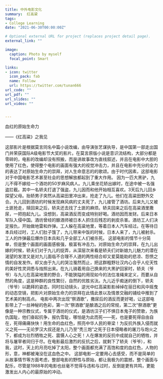 ```yaml
---
title: 中外电影文化
summary:  红高粱
tags:
- College Learning
date: "2021-06-30T00:00:00Z"

# Optional external URL for project (replaces project detail page).
external_link: ""

image:
  caption: Photo by myself
  focal_point: Smart

links:
- icon: twitter
  icon_pack: fab
  name: Follow
  url: https://twitter.com/tunan666
url_code: ""
url_pdf: ""
url_slides: ""
url_video: ""


---
```

血红的原始生命力

  ——《红高粱》之我见
              
这部影片是根据莫言同名中篇小说改编，由导演张艺谋执导，是中国第一部走出国门并荣获国际A级电影节大奖的影片。在莫言原版小说是意识流结构，大部分都是零碎的，电影的改编却没有照搬，而是讲故事改为直线叙述，并且在电影中大胆的使用了红色，使得整个电影的画面有强大的视觉冲击力，并且在电影中充分的全力的表达了对原始生命力的崇拜，对人生命意志的的歌颂。由于时代因素，这部电影对于中国电影艺术甚至社会的思想解放都起到了重大作用。
因为一匹大黑驴，九儿不得不嫁给一个酒坊的50岁麻风病人。九儿乘坐花轿出嫁时，在途中被一名强盗拦截。其中一名轿夫打退了强盗，九儿因而和他开始相互喜欢。3天后九儿回乡探望父母。抬轿男子突然从高粱田里冲出来，抢走了九儿。他们在高粱田野外交合。九儿回到酒坊的时候发现麻风病的丈夫死了，九儿接管了酒坊。后来九儿又被土匪抢走，赎回来之后，轿夫还去找了土匪的麻烦。轿夫回来之后在高粱酒里撒尿，一把抱起九儿。没想到，高粱酒反而变成特别好喝。酒坊因而发财。后来日本军队入侵中国。酒坊曾经的酿酒师被日本人抓住后残忍的剥皮杀害。酒坊工人们决定报仇，开始做地雷和炸弹。工人躲在高粱地里，等着日本人汽车经过。在等待日本兵经过时，工人们肚子饿了，九儿带来中饭的时候，日本人来了，九儿被射杀。工人的炸弹最后爆炸日本兵和几乎全部工人们被杀死。
这部电影的情节十分简单，但是整个画面的画面感极强，极富有冲击力。对原始生命力的崇拜，在九儿出嫁的时候，轿夫们对于九儿的捉弄，从深层次来看是轿夫们对新娘九儿魅力的潜在渴望的发泄又是对九儿面临不合理不人道的两性结合却又爱莫能助的悲凉、怨愤之情的自发发作。却又由于九儿的哭泣戛然而止，把这群粗野壮汉内心合乎人伦天性的美好性灵洞悉与烛照出来。在九儿骑着用自己换来的大黑驴回家时，轿夫（爷爷）与九儿在高粱地里的野合，不能狭隘的用现如今的法位准绳来定义，而要从自然的角度，这是种群的良性繁衍，自然的优胜劣汰。九儿近乎痴迷的倒下，轿夫（爷爷）以跪拜的姿态，同时拉动镜头，逆光中红高粱影影绰绰在丽日和风中摇曳的动态空镜，把影片对原始生命力的崇拜在此情此景以及情景交融的铺绘中推到了艺术美的制高点。
电影中两次出现“祭酒歌”，撒尿后的酒反而更好喝，让这部电影带上了一丝神秘的色彩，第一次“祭酒歌”是酿酒之后的常规，第二次“祭酒歌”更像是一种宗教仪式，专属于酒坊的仪式，是酒坊汉子们不惧日本鬼子的赞歌，为族仇国耻，他们奋起抗争，报仇雪耻，哪怕是为此而死——死，也是要死得自由自在，死得痛痛快快！用生命的血红色，照亮中华人民的脊梁！为反抗外族入侵而就义之死——无论罗汉大叔还是九儿乃至“秃三炮”之死于日本侵略者的屠刀与炮火之下，都成为壮烈牺牲之死、震慑人心之死！人在爆发的反抗中成就自己的牺牲，并将与屠宰者同归于尽。在电影最后激烈的反抗之后，就剩下了轿夫（爷爷），和我，这时，天上的月亮吃掉了太阳，整个画面都充满了高饱和度的血红色，人物的形，意，神都被淹没在这血色之中。
这部电影一定要用心去感受，而不是简单的从故事情节等方面考虑，整部电影的野性与原始，都让我极为的震撼，整个画面与配乐，尽管是1988年的电影也丝毫不觉得与违和与过时，反倒是更有共鸣，更能激发出人内心的最原始的冲动。




